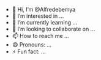 - 👋 Hi, I’m @Alfredebemya
- 👀 I’m interested in ...
- 🌱 I’m currently learning ...
- 💞️ I’m looking to collaborate on ...
- 📫 How to reach me ...
- 😄 Pronouns: ...
- ⚡ Fun fact: ...

<!---
Alfredebemya/Alfredebemya is a ✨ special ✨ repository because its `README.md` (this file) appears on your GitHub profile.
You can click the Preview link to take a look at your changes.
--->

